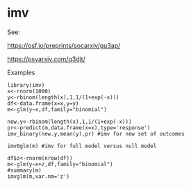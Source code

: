 # imv
See:

https://osf.io/preprints/socarxiv/gu3ap/

https://psyarxiv.com/q3djt/

Examples

```
library(imv)
x<-rnorm(1000)
y<-rbinom(length(x),1,1/(1+exp(-x)))
df<-data.frame(x=x,y=y)
m<-glm(y~x,df,family="binomial")

new.y<-rbinom(length(x),1,1/(1+exp(-x)))
pr<-predict(m,data.frame(x=x),type='response')
imv_binary(new.y,mean(y),pr) #imv for new set of outcomes

imv0glm(m) #imv for full model versus null model

df$z<-rnorm(nrow(df))
m<-glm(y~x+z,df,family="binomial")
#summary(m)
imvglm(m,var.nm='z')
```
